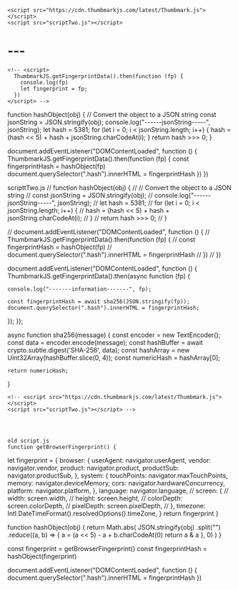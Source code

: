 <!DOCTYPE html>
<html lang="en">
  <head>
    <meta charset="UTF-8" />
    <meta name="viewport" content="width=device-width, initial-scale=1.0" />
    <title>Unique Id Generator</title>
    <link rel="stylesheet" href="style.css" />
    <!-- <script src="script.js"></script> -->

    <script src="https://cdn.thumbmarkjs.com/latest/Thumbmark.js"></script>
    <script src="scriptTwo.js"></script>

  </head>
  <body>
    <h1 class="hash">---</h1>

    <!-- <script>
      ThumbmarkJS.getFingerprintData().then(function (fp) {
        console.log(fp)
        let fingerprint = fp;
      })
    </script> -->
  </body>
</html>


function hashObject(obj) {
    // Convert the object to a JSON string
    const jsonString = JSON.stringify(obj);
    console.log("------jsonString-----", jsonString);
    let hash = 5381;
    for (let i = 0; i < jsonString.length; i++) {
        hash = (hash << 5) + hash + jsonString.charCodeAt(i);
    }
    return hash >>> 0;
}


document.addEventListener("DOMContentLoaded", function () {
  ThumbmarkJS.getFingerprintData().then(function (fp) {
    const fingerprintHash = hashObject(fp)
    document.querySelector(".hash").innerHTML = fingerprintHash
  })
})




scripttTwo.js
// function hashObject(obj) {
//     // Convert the object to a JSON string
//     const jsonString = JSON.stringify(obj);
//     console.log("------jsonString-----", jsonString);
//     let hash = 5381;
//     for (let i = 0; i < jsonString.length; i++) {
//         hash = (hash << 5) + hash + jsonString.charCodeAt(i);
//     }
//     return hash >>> 0;
// }


// document.addEventListener("DOMContentLoaded", function () {
//   ThumbmarkJS.getFingerprintData().then(function (fp) {
//     const fingerprintHash = hashObject(fp)
//     document.querySelector(".hash").innerHTML = fingerprintHash
//   })
// })




document.addEventListener("DOMContentLoaded", function () {
  ThumbmarkJS.getFingerprintData().then(async function (fp) {

    console.log("-------information-------", fp);
    
    const fingerprintHash = await sha256(JSON.stringify(fp));
    document.querySelector(".hash").innerHTML = fingerprintHash;
  });
});

async function sha256(message) {
    const encoder = new TextEncoder();
    const data = encoder.encode(message);
    const hashBuffer = await crypto.subtle.digest('SHA-256', data);
    const hashArray = new Uint32Array(hashBuffer.slice(0, 4));
    const numericHash = hashArray[0];

    return numericHash;
}



    <!-- <script src="https://cdn.thumbmarkjs.com/latest/Thumbmark.js"></script>
    <script src="scriptTwo.js"></script> -->




    old script.js
    function getBrowserFingerprint() {
  let fingerprint = {
    browser: {
      userAgent: navigator.userAgent,
      vendor: navigator.vendor,
      product: navigator.product,
      productSub: navigator.productSub,
    },
    system: {
      touchPoints: navigator.maxTouchPoints,
      memory: navigator.deviceMemory,
      cors: navigator.hardwareConcurrency,
      platform: navigator.platform,
    },
    language: navigator.language,
    // screen: {
    //   width: screen.width,
    //   height: screen.height,
    //   colorDepth: screen.colorDepth,
    //   pixelDepth: screen.pixelDepth,
    // },
    timezone: Intl.DateTimeFormat().resolvedOptions().timeZone,
  }
  return fingerprint
}

function hashObject(obj) {
  return Math.abs(
    JSON.stringify(obj)
      .split("")
      .reduce((a, b) => {
        a = (a << 5) - a + b.charCodeAt(0)
        return a & a
      }, 0)
  )
}

const fingerprint = getBrowserFingerprint()
const fingerprintHash = hashObject(fingerprint)

document.addEventListener("DOMContentLoaded", function () {
  document.querySelector(".hash").innerHTML = fingerprintHash
})
